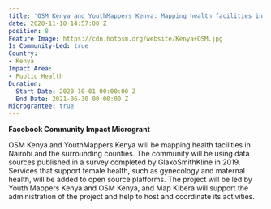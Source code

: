 ```yaml
---
title: 'OSM Kenya and YouthMappers Kenya: Mapping health facilities in Nairobi'
date: 2020-11-10 14:57:00 Z
position: 8
Feature Image: https://cdn.hotosm.org/website/Kenya+OSM.jpg
Is Community-Led: true
Country:
- Kenya
Impact Area:
- Public Health
Duration:
  Start Date: 2020-10-01 00:00:00 Z
  End Date: 2021-06-30 00:00:00 Z
Micrograntee: true
---
```


**Facebook Community Impact Microgrant**

OSM Kenya and YouthMappers Kenya will be mapping health facilities in Nairobi and the surrounding counties. The community will be using data sources published in a survey completed by GlaxoSmithKline in 2019. Services that support female health, such as gynecology and maternal health, will be added to open source platforms. The project will be led by Youth Mappers Kenya and OSM Kenya, and Map Kibera will support the administration of the project and help to host and coordinate its activities.